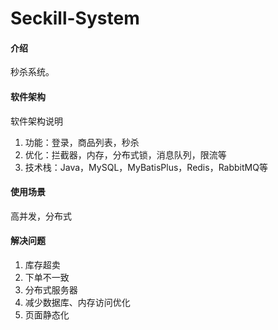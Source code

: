 # Seckill-System

#### 介绍
秒杀系统。


#### 软件架构
软件架构说明
1.  功能：登录，商品列表，秒杀
2.  优化：拦截器，内存，分布式锁，消息队列，限流等
3.  技术栈：Java，MySQL，MyBatisPlus，Redis，RabbitMQ等

#### 使用场景

高并发，分布式

#### 解决问题

1. 库存超卖
2. 下单不一致
3. 分布式服务器
4. 减少数据库、内存访问优化
5. 页面静态化


